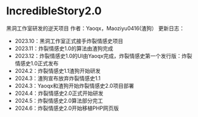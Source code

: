 # IncredibleStory2.0
黑洞工作室研发的逆天项目
作者：Yaoqx，Maoziyu0416(渣狗）
更新日志：
<ul>
<li>2023.10：黑洞工作室正式接手炸裂情感史项目</li>
<li>2023.11：炸裂情感史1.0的算法由渣狗完成</li>
<li>2023.12：炸裂情感史1.0的UI由Yaoqx完成，炸裂情感史第一个发行版：炸裂情感史1.0正式发布</li>
<li>2024.2：炸裂情感史1.1渣狗开始研发</li>
<li>2024.3：渣狗宣布放弃炸裂情感史1.1</li>
<li>2024.3：Yaoqx和渣狗开始炸裂情感史2.0项目部署</li>
<li>2024.4：炸裂情感史2.0正式开始研发</li>
<li>2024.5：炸裂情感史2.0算法部分完工</li>
<li>2024.6：炸裂情感史2.0开始移植PHP网页版</li>
</ul>
